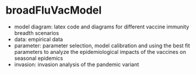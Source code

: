 # broadFluVacModel
- model diagram: latex code and diagrams for different vaccine immunity breadth scenarios
- data: empirical data
- parameter: parameter selection, model calibration and using the best fit parameters to analyze the epidemiological impacts of the vaccines on seasonal epidemics
- invasion: invasion analysis of the pandemic variant
